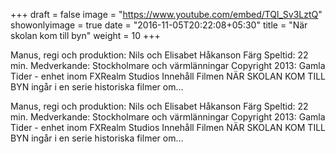 +++
draft = false
image = "https://www.youtube.com/embed/TQl_Sv3LztQ"
showonlyimage = true
date = "2016-11-05T20:22:08+05:30"
title = "När skolan kom till byn"
weight = 10
+++
Manus, regi och produktion: Nils och Elisabet Håkanson Färg Speltid: 22 min. Medverkande: Stockholmare och värmlänningar Copyright 2013: Gamla Tider - enhet inom FXRealm Studios Innehåll Filmen NÄR SKOLAN KOM TILL BYN ingår i en serie historiska filmer om…
<!--more-->

Manus, regi och produktion: Nils och Elisabet Håkanson Färg Speltid: 22 min. Medverkande: Stockholmare och värmlänningar Copyright 2013: Gamla Tider - enhet inom FXRealm Studios Innehåll Filmen NÄR SKOLAN KOM TILL BYN ingår i en serie historiska filmer om…
